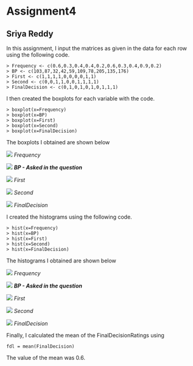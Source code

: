# Assignment4
## Sriya Reddy
In this assignment, I input the matrices as given in the data for each row using the following code. 
```
> Frequency <- c(0.6,0.3,0.4,0.4,0.2,0.6,0.3,0.4,0.9,0.2)
> BP <- c(103,87,32,42,59,109,78,205,135,176)
> First <- c(1,1,1,1,0,0,0,0,1,1)
> Second <- c(0,0,1,1,0,0,1,1,1,1)
> FinalDecision <- c(0,1,0,1,0,1,0,1,1,1)
```
I then created the boxplots for each variable with the code.
```
> boxplot(x=Frequency)
> boxplot(x=BP)
> boxplot(x=First)
> boxplot(x=Second)
> boxplot(x=FinalDecision)
```
The boxplots I obtained are shown below

![](https://drive.google.com/uc?export=view&id=15vyyeuQhhjfCbpKRu-tCP8eUoZMV41hl)
*Frequency*

![](https://drive.google.com/uc?export=view&id=14FsmRlwPTkeHsdqAuSg_01S4o6d0Z2tC)
***BP - Asked in the question***

![](https://drive.google.com/uc?export=view&id=1l4XVI8wRyn442LJtuqxhKAYgdc7hJJoF)
*First*

![](https://drive.google.com/uc?export=view&id=1crLuLveDjlQxUbtnFJYtiHJZwsXlOuaE)
*Second*

![](https://drive.google.com/uc?export=view&id=1ubV5ylnnckA-VFGHIGjxuqhKR9OOaIGc)
*FinalDecision*

I created the histograms using the following code.
```
> hist(x=Frequency)
> hist(x=BP)
> hist(x=First)
> hist(x=Second)
> hist(x=FinalDecision)
```

The histograms I obtained are shown below

![](https://drive.google.com/uc?export=view&id=193u9VqciYcNwGPDnVjt8U5Q9EO3pcokP)
*Frequency*

![](https://drive.google.com/uc?export=view&id=1GnvQWymG-2ojNIjRphofp6ZEyWpMdXMg)
***BP - Asked in the question***

![](https://drive.google.com/uc?export=view&id=1esn_gnv1pEBPp7g8liRTWvjk0mIoZOYe)
*First*

![](https://drive.google.com/uc?export=view&id=1CvAKGBXYXpPmAc2rDcKFyDDmmqcU5r0Q)
*Second*

![](https://drive.google.com/uc?export=view&id=1s4mofdNyN8uW9mG8eZFUUxRaI3oJPgQp)
*FinalDecision*


Finally, I calculated the mean of the FinalDecisionRatings using

```
fdl = mean(FinalDecision)
```
The value of the mean was 0.6.

